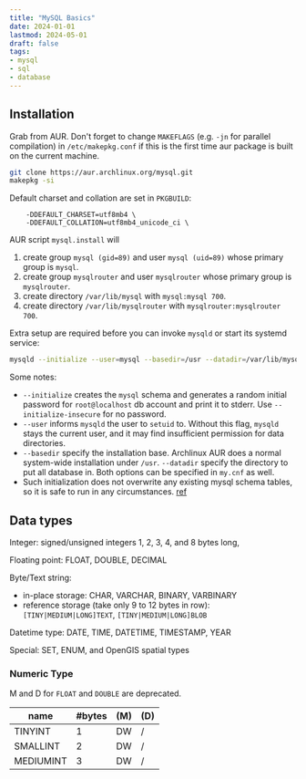 ```yaml
---
title: "MySQL Basics"
date: 2024-01-01
lastmod: 2024-05-01
draft: false
tags:
- mysql
- sql
- database
---
```


Installation
-----------

Grab from AUR. Don't forget to change `MAKEFLAGS` (e.g. `-jn` for parallel compilation) in `/etc/makepkg.conf` if this is the first time aur package is built on the current machine. 

```bash
git clone https://aur.archlinux.org/mysql.git
makepkg -si
```

Default charset and collation are set in `PKGBUILD`:

```pkgbuild
	-DDEFAULT_CHARSET=utf8mb4 \
	-DDEFAULT_COLLATION=utf8mb4_unicode_ci \
```


AUR script `mysql.install` will
1. create group `mysql (gid=89)` and user `mysql (uid=89)` whose primary group is `mysql`.
2. create group `mysqlrouter` and user `mysqlrouter` whose primary group is `mysqlrouter`.
3. create directory `/var/lib/mysql` with `mysql:mysql 700`.
4. create directory `/var/lib/mysqlrouter` with `mysqlrouter:mysqlrouter 700`.

Extra setup are required before you can invoke `mysqld` or start its systemd service:

```bash
mysqld --initialize --user=mysql --basedir=/usr --datadir=/var/lib/mysql
```

Some notes:
- `--initialize` creates the `mysql` schema and generates a random initial password for `root@localhost` db account and print it to stderr. Use `--initialize-insecure` for no password.
- `--user` informs `mysqld` the user to `setuid` to. Without this flag, `mysqld` stays the current user, and it may find insufficient permission for data directories.
- `--basedir` specify the installation base. Archlinux AUR does a normal system-wide installation under `/usr`. `--datadir` specify the directory to put all database in. Both options can be specified in `my.cnf` as well.
- Such initialization does not overwrite any existing mysql schema tables, so it is safe to run in any circumstances. [ref](https://dev.mysql.com/doc/refman/8.0/en/data-directory-initialization.html)

## Data types

Integer: signed/unsigned integers 1, 2, 3, 4, and 8 bytes long, 

Floating point: FLOAT, DOUBLE, DECIMAL

Byte/Text string:
- in-place storage: CHAR, VARCHAR, BINARY, VARBINARY
- reference storage (take only 9 to 12 bytes in row): `[TINY|MEDIUM|LONG]TEXT`, `[TINY|MEDIUM|LONG]BLOB`

Datetime type: DATE, TIME, DATETIME, TIMESTAMP, YEAR

Special: SET, ENUM, and OpenGIS spatial types

### Numeric Type

M and D for `FLOAT` and `DOUBLE` are deprecated.

| name      | #bytes | (M)       | (D)       |
|-----------|--------|-----------|-----------|
| TINYINT   | 1      | DW        | /         |
| SMALLINT  | 2      | DW        | /         |
| MEDIUMINT | 3      | DW        | /         |
